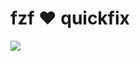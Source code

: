 # fzf :heart: quickfix

![](https://user-images.githubusercontent.com/25827968/41820959-fa2049f6-77d9-11e8-900b-54922960c4a5.png)
